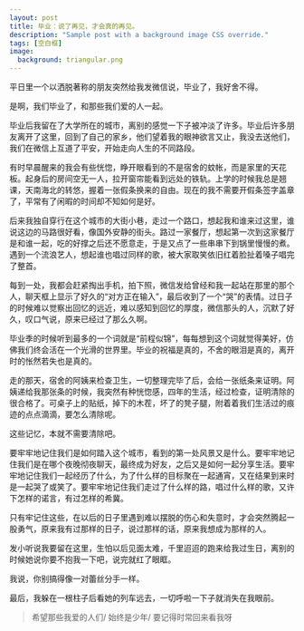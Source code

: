 ```yaml
---
layout: post
title: 毕业：说了再见，才会真的再见。
description: "Sample post with a background image CSS override."
tags: [空白框]
image: 
  background: triangular.png
---
```


平日里一个以洒脱著称的朋友突然给我发微信说，毕业了，我好舍不得。

是啊，我们毕业了，和那些我们爱的人一起。
 
毕业后我留在了大学所在的城市，离别的感觉一下子被冲淡了许多。毕业后许多朋友离开了这里，回到了自己的家乡，他们望着我的眼神欲言又止，我没去送他们，我们在微信上互道了平安，开始走向人生的不同路段。

有时早晨醒来的我会有些恍惚，睁开眼看到的不是宿舍的蚊帐，而是家里的天花板。起身后的房间空无一人，拉开窗帘能看到远处的铁轨。上学的时候我总是翘课，天南海北的转悠，握着一张假条换来的自由。现在的我不需要开假条签字盖章了，平常有了闲暇的时间却不知如何是好。

后来我独自穿行在这个城市的大街小巷，走过一个路口，想起我和谁来过这里，谁说这边的马路很好看，像国外安静的街头。路过一家餐厅，想起第一次到这家餐厅是和谁一起，吃的好撑之后还不愿意走，于是又点了一些串串下到锅里慢慢的煮。遇到一个流浪艺人，想起谁也唱过同样的歌，被大家取笑依旧红着脸扯着嗓子唱完了整首。
 
每到一处，我都会赶紧掏出手机，拍下照，微信发给曾经和我一起站在那里的那个人，聊天框上显示了好久的“对方正在输入”，最后收到了一个“哭”的表情。过日子的时候难以觉察出回忆的远近，难以感知到回忆的厚度，微信那头的人，沉默了好久，叹口气说，原来已经过了那么久啊。
 
毕业季的时候听到最多的一个词就是“前程似锦”，每每想到这个词就觉得美好，仿佛我们终会活在一个光滑的世界里。毕业的祝福是真的，不舍的眼泪是真的，离开时的怅然若失也是真的。
 
走的那天，宿舍的阿姨来检查卫生，一切整理完毕了后，会给一张纸条来证明。阿姨递给我那张条的时候，我突然有种恍惚感，四年的生活，经过检查，证明清除的很合格了。可桌子上的贴纸，掉下的木茬，坏了的凳子腿，附着着我们生活过的痕迹的点点滴滴，要怎么清除呢。
 
这些记忆，本就不需要清除吧。

要牢牢地记住我们是如何踏入这个城市，看到的第一处风景又是什么。要牢牢地记住我们是在哪个夜晚彻夜聊天，最终成为好友，之后又是如何一起分享生活。要牢牢地记住我们一起经历了什么，为了什么样的目标聚在一起通宵，又在结果到来时是一起哭了或笑了。要牢牢地记住我们走过了什么样的路，唱过什么样的歌，又许下怎样的诺言，有过怎样的希冀。
 
只有牢记住这些，在以后的日子里遇到难以摆脱的伤心和失意时，才会突然腾起一股勇气，原来我有过那样的日子，说过那样的话，原来我想成为那样的人。
 
发小听说我要留在这里，生怕以后见面太难，千里迢迢的跑来给我过生日，离别的时候她说你要不抱我一下吧，说完就红了眼眶。
 
我说，你别搞得像一对蕾丝分手一样。
 
最后，我躲在一根柱子后看她的列车远去，一切呼啦一下子就消失在我眼前。

> 希望那些我爱的人们/
> 始终是少年/
> 要记得时常回来看我呀
